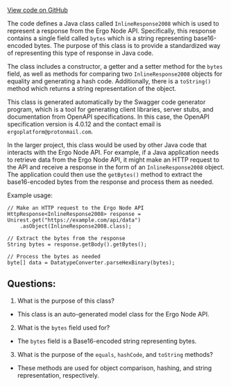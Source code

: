 [View code on GitHub](https://github.com/ergoplatform/ergo-appkit/java-client-generated/src/main/java/org/ergoplatform/restapi/client/InlineResponse2008.java)

The code defines a Java class called `InlineResponse2008` which is used to represent a response from the Ergo Node API. Specifically, this response contains a single field called `bytes` which is a string representing base16-encoded bytes. The purpose of this class is to provide a standardized way of representing this type of response in Java code.

The class includes a constructor, a getter and a setter method for the `bytes` field, as well as methods for comparing two `InlineResponse2008` objects for equality and generating a hash code. Additionally, there is a `toString()` method which returns a string representation of the object.

This class is generated automatically by the Swagger code generator program, which is a tool for generating client libraries, server stubs, and documentation from OpenAPI specifications. In this case, the OpenAPI specification version is 4.0.12 and the contact email is `ergoplatform@protonmail.com`.

In the larger project, this class would be used by other Java code that interacts with the Ergo Node API. For example, if a Java application needs to retrieve data from the Ergo Node API, it might make an HTTP request to the API and receive a response in the form of an `InlineResponse2008` object. The application could then use the `getBytes()` method to extract the base16-encoded bytes from the response and process them as needed.

Example usage:

```
// Make an HTTP request to the Ergo Node API
HttpResponse<InlineResponse2008> response = Unirest.get("https://example.com/api/data")
    .asObject(InlineResponse2008.class);

// Extract the bytes from the response
String bytes = response.getBody().getBytes();

// Process the bytes as needed
byte[] data = DatatypeConverter.parseHexBinary(bytes);
```
## Questions: 
 1. What is the purpose of this class?
- This class is an auto-generated model class for the Ergo Node API.

2. What is the `bytes` field used for?
- The `bytes` field is a Base16-encoded string representing bytes.

3. What is the purpose of the `equals`, `hashCode`, and `toString` methods?
- These methods are used for object comparison, hashing, and string representation, respectively.